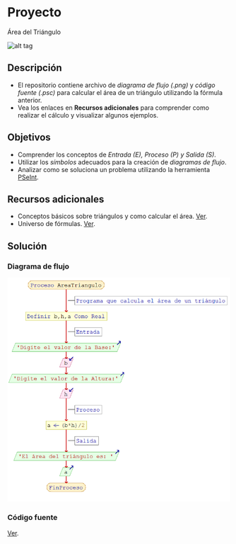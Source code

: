 # Proyecto
Área del Triángulo

![alt tag](http://1.bp.blogspot.com/-jH62SvoEd8Q/VjDWfHbnysI/AAAAAAAAAKc/ZgchRD1XAL0/s1600/triangulo.png)

## Descripción
- El repositorio contiene archivo de *diagrama de flujo (.png)* y *código fuente (.psc)* para calcular el área de un triángulo utilizando la fórmula anterior.
- Vea los enlaces en **Recursos adicionales** para comprender como realizar el cálculo y visualizar algunos ejemplos.

## Objetivos
- Comprender los conceptos de *Entrada (E), Proceso (P) y Salida (S)*.
- Utilizar los *símbolos* adecuados para la creación de *diagramas de flujo*.
- Analizar como se soluciona un problema utilizando la herramienta [PSeInt](http://pseint.sourceforge.net/).

## Recursos adicionales
- Conceptos básicos sobre triángulos y como calcular el área. [Ver](http://www.ditutor.com/geometria/area_triangulo.html).
- Universo de fórmulas. [Ver](http://www.universoformulas.com/matematicas/geometria/area-triangulo/).

## Solución
### Diagrama de flujo
![alt tag](AreaTriangulo.png)

### Código fuente
[Ver](AreaTriangulo.psc).
